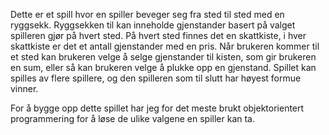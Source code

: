 Dette er et spill hvor en spiller beveger seg fra sted til sted med en ryggsekk. Ryggsekken til kan inneholde gjenstander basert på valget spilleren gjør på hvert sted. På hvert sted finnes det en skattkiste, i hver skattkiste er det et antall gjenstander med en pris. Når brukeren kommer til et sted kan brukeren velge å selge gjenstander til kisten, som gir brukeren en sum, eller så kan brukeren velge å plukke opp en gjenstand. Spillet kan spilles av flere spillere, og den spilleren som til slutt har høyest formue vinner.

For å bygge opp dette spillet har jeg for det meste brukt objektorientert programmering for å løse de ulike valgene en spiller kan ta.
